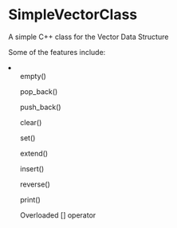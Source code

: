 # SimpleVectorClass
A simple C++ class for the Vector Data Structure

Some of the features include:
<li>
<ul>empty()</ul>
<ul>pop_back()</ul>
<ul>push_back()</ul>
<ul>clear()</ul>
<ul>set()</ul>
<ul>extend()</ul>
<ul>insert()</ul>
<ul>reverse()</ul>
<ul>print()</ul>
<ul>Overloaded [] operator</ul>
</li>
